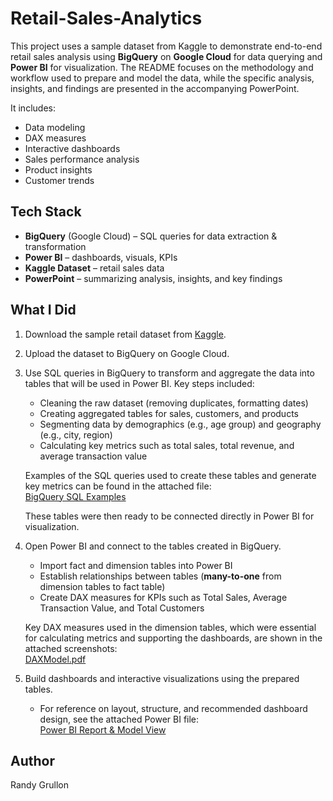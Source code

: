 # Retail-Sales-Analytics

This project uses a sample dataset from Kaggle to demonstrate end-to-end retail sales analysis using **BigQuery** on **Google Cloud** for data querying and **Power BI** for visualization. The README focuses on the methodology and workflow used to prepare and model the data, while the specific analysis, insights, and findings are presented in the accompanying PowerPoint.  

It includes:
- Data modeling  
- DAX measures  
- Interactive dashboards  
- Sales performance analysis  
- Product insights  
- Customer trends  

## Tech Stack
- **BigQuery** (Google Cloud) – SQL queries for data extraction & transformation  
- **Power BI** – dashboards, visuals, KPIs  
- **Kaggle Dataset** – retail sales data  
- **PowerPoint** – summarizing analysis, insights, and key findings

## What I Did
1. Download the sample retail dataset from [Kaggle](https://www.kaggle.com/datasets/logiccraftbyhimanshi/walmart-customer-purchase-behavior-dataset/data).  
2. Upload the dataset to BigQuery on Google Cloud.  
3. Use SQL queries in BigQuery to transform and aggregate the data into tables that will be used in Power BI. Key steps included:

   - Cleaning the raw dataset (removing duplicates, formatting dates)  
   - Creating aggregated tables for sales, customers, and products  
   - Segmenting data by demographics (e.g., age group) and geography (e.g., city, region)  
   - Calculating key metrics such as total sales, total revenue, and average transaction value  

   Examples of the SQL queries used to create these tables and generate key metrics can be found in the attached file:  
   [BigQuery SQL Examples](https://github.com/user-attachments/files/22645721/BigQuery_SQL.pdf)

   These tables were then ready to be connected directly in Power BI for visualization.

4. Open Power BI and connect to the tables created in BigQuery.  
   - Import fact and dimension tables into Power BI  
   - Establish relationships between tables (**many-to-one** from dimension tables to fact table)  
   - Create DAX measures for KPIs such as Total Sales, Average Transaction Value, and Total Customers  

   Key DAX measures used in the dimension tables, which were essential for calculating metrics and supporting the dashboards, are shown in the attached screenshots:  
   [DAXModel.pdf](https://github.com/user-attachments/files/22647695/DAXModel.pdf)

5. Build dashboards and interactive visualizations using the prepared tables.  
   - For reference on layout, structure, and recommended dashboard design, see the attached Power BI file:  
   [Power BI Report & Model View](https://github.com/user-attachments/files/22644778/PowerBIReportandModelView.pdf)

## Author
Randy Grullon
